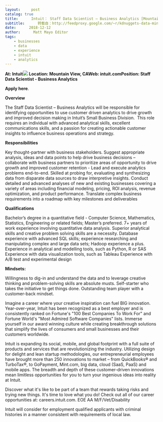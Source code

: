 ```yaml
---
layout:     post
catalog: true
title:      Intuit： Staff Data Scientist – Business Analytics [Mountain View, CA]
subtitle:      转载自：http://feedproxy.google.com/~r/kdnuggets-data-mining-analytics/~3/zTteOsWGcYo/12-12-intuit-staff-data-scientist-business-analytics.html
date:      2018-12-12
author:      Matt Mayo Editor
tags:
    - businesses
    - data
    - experience
    - intuit
    - analytics
---
```


**At: Intuit**![](http://feedproxy.google.com/jimg/intuit-logo.jpg)
**Location: Mountain View, CA****Web: intuit.com****Position: Staff Data Scientist - Business Analytics**

**Apply here**.

**Overview**

The Staff Data Scientist – Business Analytics will be responsible for identifying opportunities to use customer driven analytics to drive growth and improved decision making in Intuit’s Small Business Division.  This role requires an individual with advanced analytical skills, excellent communications skills, and a passion for creating actionable customer insights to influence business operations and strategy.

**Responsibilities**

Key thought-partner with business stakeholders.
Suggest appropriate analysis, ideas and data points to help drive business decisions – collaborate with business partners to prioritize areas of opportunity to drive growth and improved customer retention - Lead and execute analytics problems end-to-end.
Skilled at probing for, evaluating and synthesizing data from disparate data sources to draw interpretive insights.
Conduct detailed and advanced analyses of new and existing businesses covering a variety of areas including financial modeling, pricing, ROI analysis, revenue optimization, and product performance.
Translate complex business requirements into a roadmap with key milestones and deliverables

**Qualifications**

Bachelor’s degree in a quantitative field - Computer Science, Mathematics, Statistics, Engineering or related fields; Master’s preferred.
7+ years of work experience involving quantitative data analysis.
Superior analytical skills and creative problem solving skills are a necessity.
Database experience with advanced SQL skills; experience researching and manipulating complex and large data sets; Hadoop experience a plus.
Experience in analytical and modelling tools, such as Python, R or SAS
Experience with data visualization tools, such as Tableau
Experience with A/B test and experimental design

**Mindsets:**

Willingness to dig-in and understand the data and to leverage creative thinking and problem-solving skills are absolute musts.
Self-starter who takes the initiative to get things done.
Outstanding team player with a customer-back mindset.

Imagine a career where your creative inspiration can fuel BIG innovation. Year-over-year, Intuit has been recognized as a best employer and is consistently ranked on Fortune's "100 Best Companies To Work For" and Fortune World's "Most Admired Software Companies" lists. Immerse yourself in our award winning culture while creating breakthrough solutions that simplify the lives of consumers and small businesses and their customers worldwide.

Intuit is expanding its social, mobile, and global footprint with a full suite of products and services that are revolutionizing the industry. Utilizing design for delight and lean startup methodologies, our entrepreneurial employees have brought more than 250 innovations to market – from QuickBooks® and TurboTax®, to GoPayment, Mint.com, big data, cloud (SaaS, PaaS) and mobile apps. The breadth and depth of these customer-driven innovations mean limitless opportunities for you to turn your ingenious ideas into reality at Intuit.

Discover what it's like to be part of a team that rewards taking risks and trying new things. It's time to love what you do! Check out all of our career opportunities at: careers.intuit.com. EOE AA M/F/Vet/Disability

Intuit will consider for employment qualified applicants with criminal histories in a manner consistent with requirements of local law.
